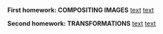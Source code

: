 **First homework: COMPOSITING IMAGES**
[text](https://graphics.cs.utah.edu/courses/cs4600/fall2024/?prj=1)
[text](https://github.com/engharat/project1_ComposingImages?tab=readme-ov-file)

**Second homework: TRANSFORMATIONS**
[text](https://graphics.cs.utah.edu/courses/cs4600/fall2024/?prj=2)
[text](https://github.com/engharat/project2_Transformations)

